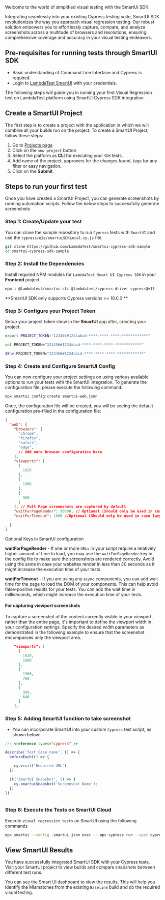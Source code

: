 Welcome to the world of simplified visual testing with the SmartUI SDK.

Integrating seamlessly into your existing Cypress testing suite, SmartUI SDK revolutionizes the way you approach visual regression testing. Our robust solution empowers you to effortlessly capture, compare, and analyze screenshots across a multitude of browsers and resolutions, ensuring comprehensive coverage and accuracy in your visual testing endeavors.

## Pre-requisites for running tests through SmartUI SDK

- Basic understanding of Command Line Interface and Cypress is required.
- Login to [LambdaTest SmartUI](https://smartui.lambdatest.com/) with your credentials.

The following steps will guide you in running your first Visual Regression test on LambdaTest platform using SmartUI Cypress SDK integration.

## Create a SmartUI Project

The first step is to create a project with the application in which we will combine all your builds run on the project. To create a SmartUI Project, follow these steps:

1. Go to [Projects page](https://smartui.lambdatest.com/)
2. Click on the `new project` button
3. Select the platform as **CLI** for executing your `SDK` tests.
4. Add name of the project, approvers for the changes found, tags for any filter or easy navigation.
5. Click on the **Submit**.

## Steps to run your first test

Once you have created a SmartUI Project, you can generate screenshots by running automation scripts. Follow the below steps to successfully generate screenshots

### **Step 1:** Create/Update your test

You can clone the sample repository to run `Cyoress` tests with `SmartUI` and use the `cypress/e2e/smartuiSDKLocal.cy.js` file.

```bash {"id":"01J0P4HQHD9VF4350S67W32QVP"}
git clone https://github.com/LambdaTest/smartui-cypress-sdk-sample
cd smartui-cypress-sdk-sample

```

### **Step 2**: Install the Dependencies

Install required NPM modules for `LambdaTest Smart UI Cypress SDK` in your **Frontend** project.

```bash {"id":"01J0P4HQHD9VF4350S6BNCTPAG"}
npm i @lambdatest/smartui-cli @lambdatest/cypress-driver cypress@v13

```

**SmartUI SDK only supports Cypress versions >= 10.0.0
**

### **Step 3:** Configure your Project Token

Setup your project token show in the **SmartUI** app after, creating your project.

<Tabs className="docs__val" groupId="language">
<TabItem value="MacOS/Linux" label="MacOS/Linux" default>

```bash {"id":"01J0P4HQHD9VF4350S6EYY4MJ4"}
export PROJECT_TOKEN="123456#1234abcd-****-****-****-************"

```

</TabItem>
<TabItem value="Windows" label="Windows - CMD">

```bash {"id":"01J0P4HQHD9VF4350S6J2B9MWE"}
set PROJECT_TOKEN="123456#1234abcd-****-****-****-************"

```

</TabItem>
<TabItem value="Powershell" label="Windows-PS">

```bash {"id":"01J0P4HQHD9VF4350S6NX3FHX9"}
$Env:PROJECT_TOKEN="123456#1234abcd-****-****-****-************"

```

</TabItem>
</Tabs>

### **Step 4:** Create and Configure SmartUI Config

You can now configure your project settings on using various available options to run your tests with the SmartUI integration. To generate the configuration file, please execute the following command:

```bash {"id":"01J0P4HQHD9VF4350S6S1FG90Z"}
npx smartui config:create smartui-web.json

```

Once, the configuration file will be created, you will be seeing the default configuration pre-filled in the configuration file:

```json {"id":"01J0P4HQHD9VF4350S6TZ990PR"}
{
  "web": {
    "browsers": [
      "chrome", 
      "firefox",
      "safari",
      "edge",
      // Add more browser configuration here
    ],
    "viewports": [
      [
        1920
      ],
      [
        1366
      ],
      [
        360
      ]
    ], // Full Page screenshots are captured by default
    "waitForPageRender": 50000, // Optional (Should only be used in case of websites which take more than 30s to load)
    "waitForTimeout": 1000 //Optional (Should only be used in case lazy-loading/async components are present )

  }
}

```

Optional Keys in SmartUI configuration

**waitForPageRender** - If one or more `URLs` in your script require a relatively higher amount of time to load, you may use the `waitForPageRender` key in the config file to make sure the screenshots are rendered correctly. Avoid using the same in case your websites render in less than 30 seconds as it might increase the execution time of your tests.

**waitForTimeout** - If you are using any `async` components, you can add wait time for the page to load the DOM of your components. This can help avoid false-positive results for your tests. You can add the wait time in milliseconds, which might increase the execution time of your tests.

#### For capturing viewport screenshots

To capture a screenshot of the content currently visible in your viewport, rather than the entire page, it's important to define the viewport width in your configuration settings. Specify the desired width parameters as demonstrated in the following example to ensure that the screenshot encompasses only the viewport area.

```json {"id":"01J0P4HQHD9VF4350S6YTTWZP9"}
    "viewports": [
      [
        1920,
        1080
      ],
      [
        1366,
        768
      ],
      [
        360,
        640
      ]
    ],

```

### **Step 5:** Adding SmartUI function to take screenshot

- You can incorporate SmartUI into your custom `Cypress` test script, as shown below:

```js {"id":"01J0P4HQHD9VF4350S70G56CEK"}
/// <reference types="cypress" />

describe('Test Case name', () => {
  beforeEach(() => {

    cy.visit('Required URL')
  })

  it('SmartUI Snapshot', () => {
    cy.smartuiSnapshot('Screenshot Name');
  })
})



```

### **Step 6:** Execute the Tests on SmartUI Cloud

Execute `visual regression tests` on SmartUI using the following commands

```bash {"id":"01J0P4HQHD9VF4350S71EKSB9Y"}
npx smartui --config .smartui.json exec -- npx cypress run --spec cypress/e2e/smartuiSDKLocal.cy.js --browser chrome --headed

```

## View SmartUI Results

You have successfully integrated SmartUI SDK with your Cypress tests. Visit your SmartUI project to view builds and compare snapshots between different test runs.

You can see the Smart UI dashboard to view the results. This will help you identify the Mismatches from the existing `Baseline` build and do the required visual testing.
